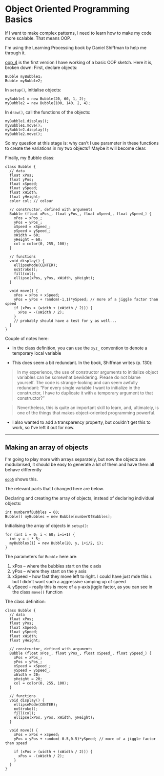 # Object Oriented Programming Basics

If I want to make complex patterns, I need to learn how to make my code more scalable. That means OOP.

I'm using the Learning Processing book by Daniel Shiffman to help me through it.

[oop_4](oop_4/oop_4.pde) is the first version I have working of a basic OOP sketch. Here it is, broken down:
First, declare objects:

```processing
Bubble myBubble1;
Bubble myBubble2;
```

In `setup()`, initialise objects:

```processing
myBubble1 = new Bubble(20, 60, 1, 2);
myBubble2 = new Bubble(100, 140, 2, 4);
```

In `draw()`, call the functions of the objects:

```processing
myBubble1.display();
myBubble1.move();
myBubble2.display();
myBubble2.move();
```

So my question at this stage is: why can't I use parameter in these functions to create the variations in my two objects? Maybe it will become clear.

Finally, my Bubble class:

```processing
class Bubble { 
  // data
  float xPos;
  float yPos;
  float xSpeed;
  float ySpeed; 
  float xWidth;
  float yHeight;  
  color col; // colour
  
  // constructor, defined with arguments
  Bubble (float xPos_, float yPos_, float xSpeed_, float ySpeed_) { 
    xPos = xPos_;
    yPos = yPos_;
    xSpeed = xSpeed_;
    ySpeed = ySpeed_; 
    xWidth = 60;
    yHeight = 60;
    col = color(0, 255, 100);    
  }  
  
  // functions
  void display() {
    ellipseMode(CENTER);
    noStroke();
    fill(col);
    ellipse(xPos, yPos, xWidth, yHeight); 
  }
  
  void move() {
    xPos = xPos + xSpeed;  
    yPos = yPos + random(-1,1)*ySpeed; // more of a jiggle factor than speed
    if (xPos > (width + (xWidth / 2))) {
      xPos = -(xWidth / 2);
    }
    // probably should have a test for y as well...
  }  
}
```

Couple of notes here:

* In the class definition, you can use the `xyz_` convention to denote a temporary local variable

* This does seem a bit redundant. In the book, Shiffman writes (p. 130):

> In my experience, the use of constructor arguments to initialize object variables can be somewhat bewildering. Please do not blame yourself. The code is strange-looking and can seem awfully redundant: “For every single variable I want to initialize in the constructor, I have to duplicate it with a temporary argument to that constructor?”
 
> Nevertheless, this is quite an important skill to learn, and, ultimately, is one of the things that makes object-oriented programming powerful.

* I also wanted to add a transparency property, but couldn't get this to work, so I've left it out for now.

<hr/>

## Making an array of objects

I'm going to play more with arrays separately, but now the objects are modularised, it should be easy to generate a lot of them and have them all behave differently

[`oop5`](oop_5/oop_5.pde) shows this.

The relevant parts that I changed here are below.

Declaring and creating the array of objects, instead of declaring individual objects:

```processing
int numberOfBubbles = 60;
Bubble[] myBubbles = new Bubble[numberOfBubbles];
```

Initialising the array of objects in `setup()`:

```processing
for (int i = 0; i < 60; i=i+1) {    
  int y = i * 5;    
  myBubbles[i] = new Bubble(20, y, 1+i/2, i);
}  
```
 
The parameters for `Bubble` here are:

1. xPos – where the bubbles start on the x axis
2. yPos – where they start on the y axis
3. xSpeed – how fast they move left to right. I could have just mde this `i` but I didn't want such a aggressive ramping up of speed 
4. ySpeed – really this is more of a y-axis jiggle factor, as you can see in the class `move()` function


The class definition:

```processing
class Bubble { 
  // data
  float xPos;
  float yPos;
  float xSpeed;
  float ySpeed; 
  float xWidth;
  float yHeight;

  // constructor, defined with arguments
  Bubble (float xPos_, float yPos_, float xSpeed_, float ySpeed_) { 
    xPos = xPos_;
    yPos = yPos_;
    xSpeed = xSpeed_;
    ySpeed = ySpeed_;
    xWidth = 20;
    yHeight = 20;
    col = color(0, 255, 100);    
  }  
  
  // functions
  void display() {
    ellipseMode(CENTER);
    noStroke();
    fill(col);
    ellipse(xPos, yPos, xWidth, yHeight); 
  }
  
  void move() {
    xPos = xPos + xSpeed;   
    yPos = yPos + random(-0.5,0.5)*ySpeed; // more of a jiggle factor than speed
    
    if (xPos > (width + (xWidth / 2))) {
      xPos = -(xWidth / 2);
    }
  }    
}

```
 
  
  






